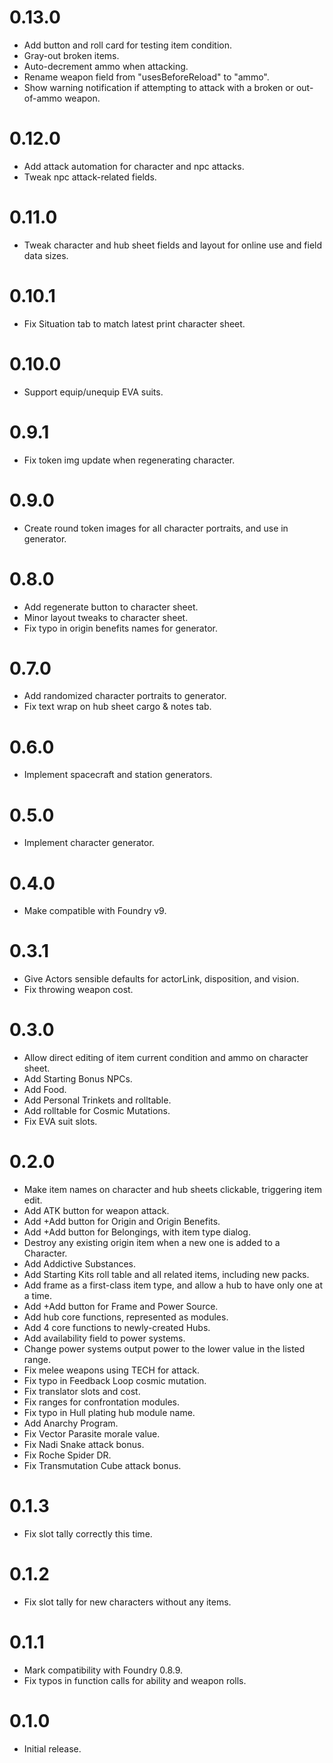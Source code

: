 # 0.13.0
- Add button and roll card for testing item condition.
- Gray-out broken items.
- Auto-decrement ammo when attacking.
- Rename weapon field from "usesBeforeReload" to "ammo".
- Show warning notification if attempting to attack with a broken or out-of-ammo weapon.

# 0.12.0
- Add attack automation for character and npc attacks.
- Tweak npc attack-related fields.

# 0.11.0
- Tweak character and hub sheet fields and layout for online use and field data sizes.

# 0.10.1
- Fix Situation tab to match latest print character sheet.

# 0.10.0
- Support equip/unequip EVA suits.

# 0.9.1
- Fix token img update when regenerating character.

# 0.9.0
- Create round token images for all character portraits, and use in generator.

# 0.8.0
- Add regenerate button to character sheet.
- Minor layout tweaks to character sheet.
- Fix typo in origin benefits names for generator.

# 0.7.0 
- Add randomized character portraits to generator.
- Fix text wrap on hub sheet cargo & notes tab.

# 0.6.0
- Implement spacecraft and station generators.

# 0.5.0
- Implement character generator.

# 0.4.0
- Make compatible with Foundry v9.

# 0.3.1
- Give Actors sensible defaults for actorLink, disposition, and vision.
- Fix throwing weapon cost.

# 0.3.0
- Allow direct editing of item current condition and ammo on character sheet.
- Add Starting Bonus NPCs.
- Add Food.
- Add Personal Trinkets and rolltable.
- Add rolltable for Cosmic Mutations.
- Fix EVA suit slots.

# 0.2.0
- Make item names on character and hub sheets clickable, triggering item edit.
- Add ATK button for weapon attack.
- Add +Add button for Origin and Origin Benefits.
- Add +Add button for Belongings, with item type dialog.
- Destroy any existing origin item when a new one is added to a Character.
- Add Addictive Substances.
- Add Starting Kits roll table and all related items, including new packs.
- Add frame as a first-class item type, and allow a hub to have only one at a time.
- Add +Add button for Frame and Power Source.
- Add hub core functions, represented as modules.
- Add 4 core functions to newly-created Hubs.
- Add availability field to power systems.
- Change power systems output power to the lower value in the listed range.
- Fix melee weapons using TECH for attack.
- Fix typo in Feedback Loop cosmic mutation.
- Fix translator slots and cost.
- Fix ranges for confrontation modules.
- Fix typo in Hull plating hub module name.
- Add Anarchy Program.
- Fix Vector Parasite morale value.
- Fix Nadi Snake attack bonus.
- Fix Roche Spider DR.
- Fix Transmutation Cube attack bonus.

# 0.1.3
- Fix slot tally correctly this time.

# 0.1.2
- Fix slot tally for new characters without any items.

# 0.1.1
- Mark compatibility with Foundry 0.8.9.
- Fix typos in function calls for ability and weapon rolls. 

# 0.1.0
- Initial release.
